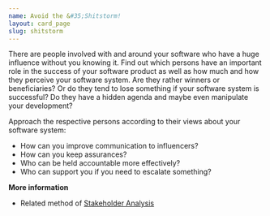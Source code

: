 ```yaml
---
name: Avoid the &#35;Shitstorm!
layout: card_page
slug: shitstorm
---
```

There are people involved with and around your software who have a huge influence without you knowing it. Find out which persons have an important role in the success of your software product as well as how much and how they perceive your software system. Are they rather winners or beneficiaries? Or do they tend to lose something if your software system is successful? Do they have a hidden agenda and maybe even manipulate your development?

Approach the respective persons according to their views about your software system:

* How can you improve communication to influencers?
* How can you keep assurances?
* Who can be held accountable more effectively?
* Who can support you if you need to escalate something?

**More information**

* Related method of [Stakeholder Analysis](https://gamestorming.com/stakeholder-analysis/)